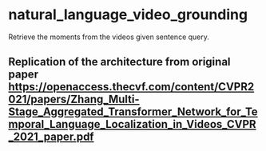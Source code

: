 # natural_language_video_grounding
Retrieve the moments from the videos given sentence query.

## Replication of the architecture from original paper https://openaccess.thecvf.com/content/CVPR2021/papers/Zhang_Multi-Stage_Aggregated_Transformer_Network_for_Temporal_Language_Localization_in_Videos_CVPR_2021_paper.pdf

